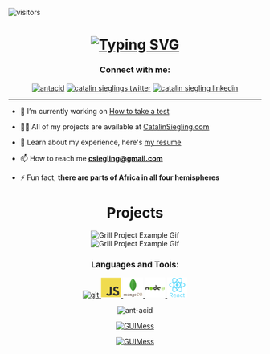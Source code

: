 ![visitors](https://visitor-badge.glitch.me/badge?page_id=ant-acid.readme&left_color=black&right_color=blue)

<h1 align="center"><a href="https://git.io/typing-svg"><img src="https://readme-typing-svg.herokuapp.com?font=Fira+Code&pause=1000&width=435&lines=I'm+Catalin+Siegling;A+Full-Stack+Engineer+from+Kansas" alt="Typing SVG" /></a></h1>

<h3 align="center">Connect with me:</h3>
<p align="center">
<a href="https://dev.to/antacid" target="blank"><img align="center" src="https://raw.githubusercontent.com/rahuldkjain/github-profile-readme-generator/master/src/images/icons/Social/devto.svg" alt="antacid" height="30" width="40" /></a>
  <a href="https://twitter.com/the_cguy" target="blank"><img align="center" src="https://i.imgur.com/s9n8Ta7.gif" alt="catalin sieglings twitter" height="47" width="47" /></a>
<a href="https://www.linkedin.com/in/catalin-siegling/" target="blank"><img align="center" src="https://i.imgur.com/vaCEbOT.gif" alt="catalin siegling linkedin" height="47" width="47" /></a>

---

- 🔭 I’m currently working on [How to take a test](https://github.com/bob-fornal/how-to-take-a-test)

- 👨‍💻 All of my projects are available at [CatalinSiegling.com](https://www.catalinsiegling.com/)

- 📄 Learn about my experience, here's [my resume](https://docs.google.com/document/d/13ZcQj_t63TR2Af6JqTR7OmO12rVokJPfzs1U2uEPTjM/edit?usp=sharing)

- 📫 How to reach me **csiegling@gmail.com**

- ⚡ Fun fact, **there are parts of Africa in all four hemispheres**

 <h1 align="center">Projects</h1>

<div align="center"><img src="https://user-images.githubusercontent.com/1313712/225788740-cd8dd90c-1ef8-4e07-8079-0e421fe5ce11.gif" alt="Grill Project Example Gif" height="400" width="850"/></div>

<div align="center"><img src="https://user-images.githubusercontent.com/1313712/176764895-f6749e85-042e-4fe5-85db-349a87e001b8.gif" alt="Grill Project Example Gif" height="400" width="850"/></div>

<h3 align="center">Languages and Tools:</h3>
<p align="center"> <a href="https://git-scm.com/" target="_blank" rel="noreferrer"> <img src="https://www.vectorlogo.zone/logos/git-scm/git-scm-icon.svg" alt="git" width="40" height="40"/> </a> <a href="https://developer.mozilla.org/en-US/docs/Web/JavaScript" target="_blank" rel="noreferrer"> <img src="https://raw.githubusercontent.com/devicons/devicon/master/icons/javascript/javascript-original.svg" alt="javascript" width="40" height="40"/> </a> <a href="https://www.mongodb.com/" target="_blank" rel="noreferrer"> <img src="https://raw.githubusercontent.com/devicons/devicon/master/icons/mongodb/mongodb-original-wordmark.svg" alt="mongodb" width="40" height="40"/> </a> <a href="https://nodejs.org" target="_blank" rel="noreferrer"> <img src="https://raw.githubusercontent.com/devicons/devicon/master/icons/nodejs/nodejs-original-wordmark.svg" alt="nodejs" width="40" height="40"/> </a> <a href="https://reactjs.org/" target="_blank" rel="noreferrer"> <img src="https://raw.githubusercontent.com/devicons/devicon/master/icons/react/react-original-wordmark.svg" alt="react" width="40" height="40"/> </a> </p>

<p align="center"><img src="https://github-readme-stats.vercel.app/api?username=GUIMess&show_icons=true&locale=en&count_private=true&theme=radical" alt="ant-acid" /><a href="https://github.com/ryo-ma/github-profile-trophy"></p>

<p align="center"><img src="https://github-profile-trophy.vercel.app/?username=GUIMess&hide=stars&count_private=true&theme=radical" alt="GUIMess" /></p>

<p align="center"><img  src="https://github-readme-stats.vercel.app/api/top-langs?username=GUIMess&show_icons=true&locale=en&layout=compact&count_private=true&theme=radical" alt="GUIMess" />
<p align="center"> </a> </p>
